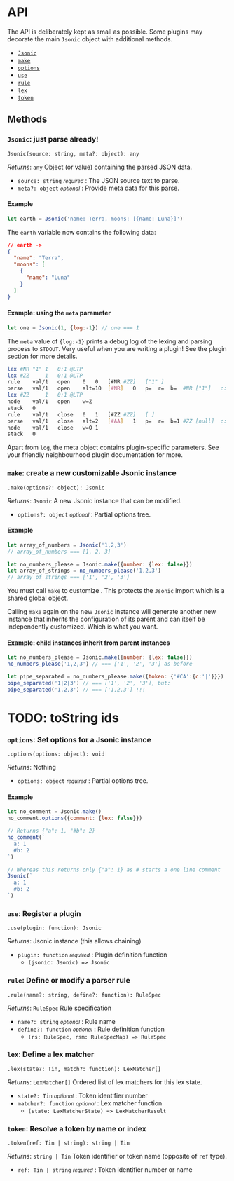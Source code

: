 # API

The <name-self/> API is deliberately kept as small as possible.
Some plugins may decorate the main `Jsonic` object with additional methods.

* [`Jsonic`](#jsonic-just-parse-already)
* [`make`](#make-create-a-new-customizable-jsonic-instance)
* [`options`](#options-set-options-for-a-jsonic-instance)
* [`use`](#use-register-a-plugin)
* [`rule`](#rule-define-or-modify-a-parser-rule)
* [`lex`](#lex-define-a-lex-matcher)
* [`token`](#token-resolve-a-token-by-name-or-index)



## Methods

### `Jsonic`: just parse already!

`Jsonic(source: string, meta?: object): any`

_Returns_: `any` Object (or value) containing the parsed JSON data.

* `source: string` _<small>required</small>_ : The JSON source text to parse.
* `meta?: object` _<small>optional</small>_ : Provide meta data for this parse.

#### Example

```js
let earth = Jsonic('name: Terra, moons: [{name: Luna}]')
```

The `earth` variable now contains the following data: 

```json
// earth ->
{
  "name": "Terra",
  "moons": [
    {
      "name": "Luna"
    }
  ]
}
```

#### Example: using the `meta` parameter

```js
let one = Jsonic(1, {log:-1}) // one === 1
```

The `meta` value of `{log:-1}` prints a debug log of the lexing and
parsing process to `STDOUT`. Very useful when you are writing a
plugin! See the plugin section for more details.

```sh
lex	#NR	"1"	1	0:1	@LTP
lex	#ZZ		1	0:1	@LTP
rule	val/1	open	0	0	[#NR #ZZ]	["1" ]
parse	val/1	open	alt=10	[#NR]	0	p=	r=	b=	#NR	["1"]	c:	n:
lex	#ZZ		1	0:1	@LTP
node	val/1	open	w=Z	
stack	0	
rule	val/1	close	0	1	[#ZZ #ZZ]	[ ]
parse	val/1	close	alt=2	[#AA]	1	p=	r=	b=1	#ZZ	[null]	c:	n:
node	val/1	close	w=O	1
stack	0
```

Apart from `log`, the meta object contains plugin-specific
parameters. See your friendly neighbourhood plugin documentation for
more.


### `make`: create a new customizable Jsonic instance

`.make(options?: object): Jsonic`

_Returns_: `Jsonic` A new Jsonic instance that can be modified.

* `options?: object` _<small>optional</small>_ : Partial options tree.


#### Example

```js
let array_of_numbers = Jsonic('1,2,3') 
// array_of_numbers === [1, 2, 3]

let no_numbers_please = Jsonic.make({number: {lex: false}})
let array_of_strings = no_numbers_please('1,2,3') 
// array_of_strings === ['1', '2', '3']
```

You must call `make` to customize <name-self/>. This protects the
`Jsonic` import which is a shared global object.

Calling `make` again on the new `Jsonic` instance will generate
another new instance that inherits the configuration of its parent and
can itself be independently customized. Which is what you want.


#### Example: child instances inherit from parent instances

```js
let no_numbers_please = Jsonic.make({number: {lex: false}})
no_numbers_please('1,2,3') // === ['1', '2', '3'] as before

let pipe_separated = no_numbers_please.make({token: {'#CA':{c:'|'}}})
pipe_separated('1|2|3') // === ['1', '2', '3'], but:
pipe_separated('1,2,3') // === ['1,2,3'] !!!
```

# TODO: toString ids



### `options`: Set options for a Jsonic instance

`.options(options: object): void`

_Returns_: Nothing

* `options: object` _<small>required</small>_ : Partial options tree.

#### Example

```js
let no_comment = Jsonic.make()
no_comment.options({comment: {lex: false}})

// Returns {"a": 1, "#b": 2}
no_comment(`
  a: 1
  #b: 2
`)

// Whereas this returns only {"a": 1} as # starts a one line comment
Jsonic(`
  a: 1
  #b: 2
`)
```



### `use`: Register a plugin

`.use(plugin: function): Jsonic`

_Returns_: Jsonic instance (this allows chaining)

* `plugin: function` _<small>required</small>_ : Plugin definition function
  * `(jsonic: Jsonic) => Jsonic`



### `rule`: Define or modify a parser rule

`.rule(name?: string, define?: function): RuleSpec`

_Returns_: `RuleSpec` Rule specification

* `name?: string` _<small>optional</small>_ : Rule name
* `define?: function` _<small>optional</small>_ : Rule definition function
  * `(rs: RuleSpec, rsm: RuleSpecMap) => RuleSpec` 



### `lex`: Define a lex matcher

`.lex(state?: Tin, match?: function): LexMatcher[]`

_Returns_: `LexMatcher[]` Ordered list of lex matchers for this lex state.

* `state?: Tin` _<small>optional</small>_ : Token identifier number
* `matcher?: function` _<small>optional</small>_ : Lex matcher function
  * `(state: LexMatcherState) => LexMatcherResult`



### `token`: Resolve a token by name or index

`.token(ref: Tin | string): string | Tin`

_Returns_: `string | Tin` Token identifier or token name (opposite of `ref` type).

* `ref: Tin | string` _<small>required</small>_ : Token identifier number or name



